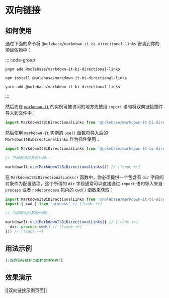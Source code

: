 # 双向链接

## 如何使用

通过下面的命令将 `@nolebase/markdown-it-bi-directional-links` 安装到你的项目依赖中：

::: code-group

```shell [pnpm]
pnpm add @nolebase/markdown-it-bi-directional-links
```

```shell [npm]
npm install @nolebase/markdown-it-bi-directional-links
```

```shell [yarn]
yarn add @nolebase/markdown-it-bi-directional-links
```

:::

然后先在 [`markdown-it`](https://github.com/markdown-it/markdown-it) 的实例可被访问的地方先使用 `import` 语句将双向链接插件导入到文件中：

```typescript
import MarkdownItBiDirectionalLinks from '@nolebase/markdown-it-bi-directional-links' // [!code ++]
```

然后使用 `markdown-it` 实例的 `use()` 函数将导入后的 `MarkdownItBiDirectionalLinks` 作为插件使用：

```typescript
import MarkdownItBiDirectionalLinks from '@nolebase/markdown-it-bi-directional-links'

// 中间剩余的其他代码...

markdownIt.use(MarkdownItBiDirectionalLinks()) // [!code ++]
```

在 `MarkdownItBiDirectionalLinks()` 函数中，你必须提供一个包含有 `dir` 字段的对象作为配置选项，这个所谓的 `dir` 字段通常可以直接通过 `import` 语句导入来自 `process` 或者 `node:process` 包内的 `cwd()` 函数来获取：

```typescript
import MarkdownItBiDirectionalLinks from '@nolebase/markdown-it-bi-directional-links'
import { cwd } from 'process' // [!code ++]

// 中间剩余的其他代码...

markdownIt.use(MarkdownItBiDirectionalLinks({ // [!code ++]
  dir: process.cwd() // [!code ++]
})) // [!code ++]
```

## 用法示例

```markdown
[[双向链接目标页面的文件名称]]
```

## 效果演示

[[双向链接示例页面]]
